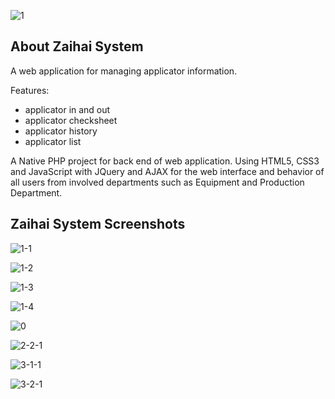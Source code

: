 
![1](https://github.com/user-attachments/assets/528c4691-1061-4c4d-931f-f0e513584f0c)

## About Zaihai System

A web application for managing applicator information.

Features:
- applicator in and out
- applicator checksheet
- applicator history
- applicator list

A Native PHP project for back end of web application. 
Using HTML5, CSS3 and JavaScript with JQuery and AJAX for the web interface and behavior of all users from involved departments such as Equipment and Production Department.

## Zaihai System Screenshots

![1-1](https://github.com/user-attachments/assets/ec322f1a-d025-4e26-a59e-d2c20f804103)

![1-2](https://github.com/user-attachments/assets/fa7089bf-1276-4b94-80f3-ef6687b746b4)

![1-3](https://github.com/user-attachments/assets/16dc55cd-661b-413d-b4d1-55318adad2cb)

![1-4](https://github.com/user-attachments/assets/45998e89-2c38-450e-9c4a-09a3bcbb5c26)

![0](https://github.com/user-attachments/assets/7d1ee167-0e7e-4f11-a400-a4cfcb7d9bf2)

![2-2-1](https://github.com/user-attachments/assets/6eae2a30-eb0b-4ad6-b03a-52552903df4b)

![3-1-1](https://github.com/user-attachments/assets/278c3a74-fb69-4a89-a62c-bd03e1ab35f7)

![3-2-1](https://github.com/user-attachments/assets/668e9893-f97d-40ab-9248-9356ae976d3e)


